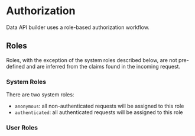 # Authorization

Data API builder uses a role-based authorization workflow.

## Roles

Roles, with the exception of the system roles described below, are not pre-defined and are inferred from the claims found in the incoming request.




### System Roles

There are two system roles:

- `anonymous`: all non-authenticated requests will be assigned to this role
- `authenticated`: all authenticated requests will be assigned to this role

### User Roles


## 